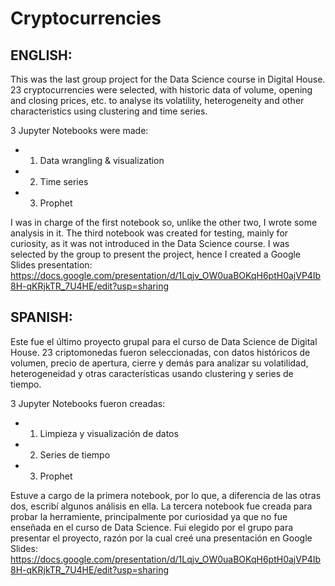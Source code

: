 # Cryptocurrencies

## ENGLISH:
This was the last group project for the Data Science course in Digital House. 23 cryptocurrencies were selected, with historic data of volume, opening and closing prices, etc. to analyse its volatility, heterogeneity and other characteristics using clustering and time series.

3 Jupyter Notebooks were made:
- 1) Data wrangling & visualization
- 2) Time series
- 3) Prophet

I was in charge of the first notebook so, unlike the other two, I wrote some analysis in it. The third notebook was created for testing, mainly for curiosity, as it was not introduced in the Data Science course.
I was selected by the group to present the project, hence I created a Google Slides presentation:
https://docs.google.com/presentation/d/1Lqjv_OW0uaBOKqH6ptH0ajVP4Ib8H-qKRjkTR_7U4HE/edit?usp=sharing

## SPANISH:

Este fue el último proyecto grupal para el curso de Data Science de Digital House. 23 criptomonedas fueron seleccionadas, con datos históricos de volumen, precio de apertura, cierre y demás para analizar su volatilidad, heterogeneidad y otras características usando clustering y series de tiempo.

3 Jupyter Notebooks fueron creadas:
- 1) Limpieza y visualización de datos
- 2) Series de tiempo
- 3) Prophet

Estuve a cargo de la primera notebook, por lo que, a diferencia de las otras dos, escribí algunos análisis en ella. La tercera notebook fue creada para probar la herramiente, principalmente por curiosidad ya que no fue enseñada en el curso de Data Science.
Fui elegido por el grupo para presentar el proyecto, razón por la cual creé una presentación en Google Slides:
https://docs.google.com/presentation/d/1Lqjv_OW0uaBOKqH6ptH0ajVP4Ib8H-qKRjkTR_7U4HE/edit?usp=sharing